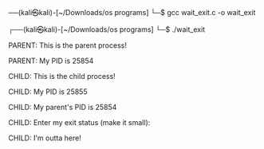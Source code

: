 ──(kali㉿kali)-[~/Downloads/os programs]
└─$ gcc wait_exit.c -o wait_exit
                                                                             
┌──(kali㉿kali)-[~/Downloads/os programs]
└─$ ./wait_exit 

PARENT: This is the parent process!

PARENT: My PID is 25854

 CHILD: This is the child process!

 CHILD: My PID is 25855

 CHILD: My parent's PID is 25854

 CHILD: Enter my exit status (make it small):
 
 CHILD: I'm outta here!

